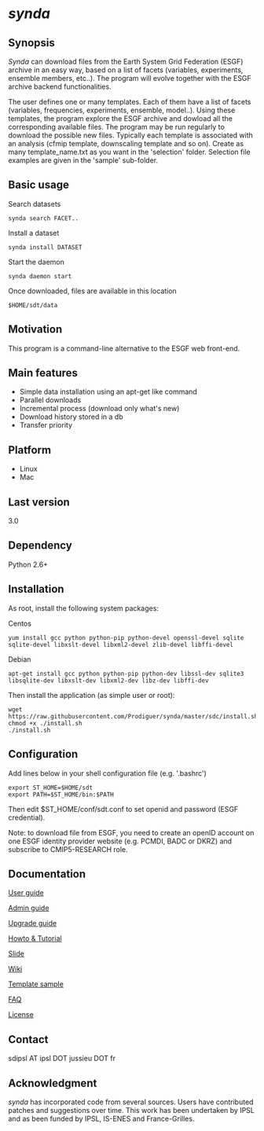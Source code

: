 # *synda*

## Synopsis

*Synda* can download files from the Earth System Grid Federation
(ESGF) archive in an easy way, based on a list of facets (variables,
experiments, ensemble members, etc..). The program will evolve together
with the ESGF archive backend functionalities.

The user defines one or many templates. Each of them have a list of
facets (variables, frequencies, experiments, ensemble, model..). Using
these templates, the program explore the ESGF archive and dowload all
the corresponding available files. The program may be run regularly to
download the possible new files. Typically each template is associated
with an analysis (cfmip template, downscaling template and so on).
Create as many template_name.txt as you want in the 'selection'
folder. Selection file examples are given in the 'sample' sub-folder. 

## Basic usage

Search datasets

    synda search FACET..

Install a dataset

    synda install DATASET

Start the daemon

    synda daemon start

Once downloaded, files are available in this location

    $HOME/sdt/data

## Motivation

This program is a command-line alternative to the ESGF web front-end.

## Main features

* Simple data installation using an apt-get like command
* Parallel downloads
* Incremental process (download only what's new)
* Download history stored in a db
* Transfer priority

## Platform

* Linux
* Mac

## Last version

3.0

## Dependency

Python 2.6+

## Installation

As root, install the following system packages:

Centos

    yum install gcc python python-pip python-devel openssl-devel sqlite sqlite-devel libxslt-devel libxml2-devel zlib-devel libffi-devel


Debian

    apt-get install gcc python python-pip python-dev libssl-dev sqlite3 libsqlite-dev libxslt-dev libxml2-dev libz-dev libffi-dev

Then install the application (as simple user or root):

    wget https://raw.githubusercontent.com/Prodiguer/synda/master/sdc/install.sh
    chmod +x ./install.sh
    ./install.sh

## Configuration

Add lines below in your shell configuration file (e.g. '.bashrc')

    export ST_HOME=$HOME/sdt
    export PATH=$ST_HOME/bin:$PATH

Then edit $ST_HOME/conf/sdt.conf to set openid and password (ESGF credential).

Note: to download file from ESGF, you need to create an openID account on one
ESGF identity provider website (e.g. PCMDI, BADC or DKRZ) and subscribe to
CMIP5-RESEARCH role.

## Documentation

[User guide](sdt/doc/user_guide.md)

[Admin guide](sdt/doc/admin_guide.md)

[Upgrade guide](sdt/doc/upgrade_guide.md)

[Howto & Tutorial](sdt/doc/tutorial.md)

[Slide](sdt/doc/synda.odp)

[Wiki](https://forge.ipsl.jussieu.fr/prodiguer/wiki/docs/synda)

[Template sample](sdt/doc/TEMPLATE)

[FAQ](sdt/doc/FAQ)

[License](sdt/doc/LICENSE)

## Contact

sdipsl AT ipsl DOT jussieu DOT fr

## Acknowledgment

*synda* has incorporated code from several sources. Users have contributed
patches and suggestions over time. This work has been undertaken by IPSL and
as been funded by IPSL, IS-ENES and France-Grilles.
